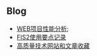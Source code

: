 ## Blog

- [WEB项目性能分析](./other/web-performace-analyse.md);
- [FIS2使用要点记录](./build/fis2.md)
- [高质量技术网站和文章收藏](./other/favorite.md)

